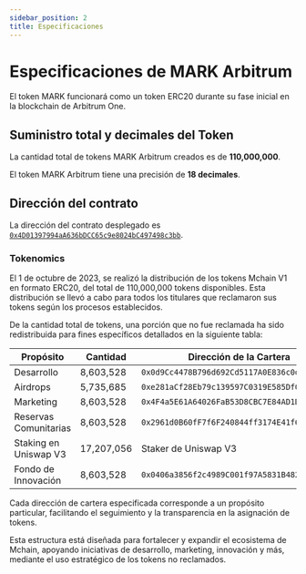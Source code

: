 ```yaml
---
sidebar_position: 2
title: Especificaciones
---
```


# Especificaciones de MARK Arbitrum

El token MARK funcionará como un token ERC20 durante su fase inicial en la blockchain de Arbitrum One.

## Suministro total y decimales del Token

La cantidad total de tokens MARK Arbitrum creados es de **110,000,000**.

El token MARK Arbitrum tiene una precisión de **18 decimales**.

## Dirección del contrato

La dirección del contrato desplegado es 
[`0x4D01397994aA636bDCC65c9e8024bC497498c3bb`](https://etherscan.io/address/0x4D01397994aA636bDCC65c9e8024bC497498c3bb).

### Tokenomics

El 1 de octubre de 2023, se realizó la distribución de los tokens Mchain V1 en formato ERC20, del total de 110,000,000 tokens disponibles. Esta distribución se llevó a cabo para todos los titulares que reclamaron sus tokens según los procesos establecidos.

De la cantidad total de tokens, una porción que no fue reclamada ha sido redistribuida para fines específicos detallados en la siguiente tabla:

| Propósito              | Cantidad    | Dirección de la Cartera                    |
|------------------------|-------------|--------------------------------------------|
| Desarrollo             | 8,603,528   | `0x0d9Cc4478B796d692Cd5117A0E836c0d00869FaE` |
| Airdrops               | 5,735,685   | `0xe281aCf28Eb79c139597C0319E585Df0944B5901` |
| Marketing              | 8,603,528   | `0x4F4a5E61A64026FaB53D8CBC7E84AD1D06d51EEC` |
| Reservas Comunitarias  | 8,603,528   | `0x2961d0B60fF7f6F240844ff3174E41f6C646f3f8` |
| Staking en Uniswap V3  | 17,207,056  | Staker de Uniswap V3                        |
| Fondo de Innovación    | 8,603,528   | `0x0406a3856f2c4989C001f97A5831B48212C23E68` |

Cada dirección de cartera especificada corresponde a un propósito particular, facilitando el seguimiento y la transparencia en la asignación de tokens.

Esta estructura está diseñada para fortalecer y expandir el ecosistema de Mchain, apoyando iniciativas de desarrollo, marketing, innovación y más, mediante el uso estratégico de los tokens no reclamados.
